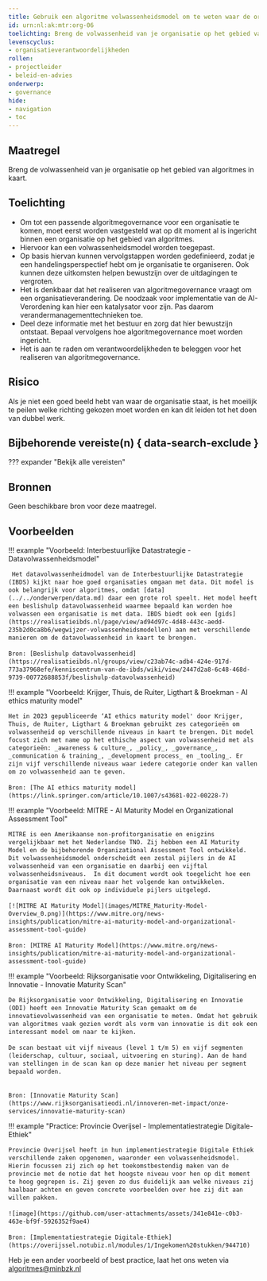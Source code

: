 ```yaml
---
title: Gebruik een algoritme volwassenheidsmodel om te weten waar de organisatie staat
id: urn:nl:ak:mtr:org-06
toelichting: Breng de volwassenheid van je organisatie op het gebied van algoritmes in kaart.
levenscyclus:
- organisatieverantwoordelijkheden
rollen:
- projectleider
- beleid-en-advies
onderwerp:
- governance
hide:
- navigation
- toc
---
```


<!-- tags -->

## Maatregel

Breng de volwassenheid van je organisatie op het gebied van algoritmes in kaart.

## Toelichting

-   Om tot een passende algoritmegovernance voor een organisatie te komen, moet eerst worden vastgesteld wat op dit moment al is ingericht binnen een organisatie op het gebied van algoritmes.
-   Hiervoor kan een volwassenheidsmodel worden toegepast.
-   Op basis hiervan kunnen vervolgstappen worden gedefinieerd, zodat je een handelingsperspectief hebt om je organisatie te organiseren. Ook kunnen deze uitkomsten helpen bewustzijn over de uitdagingen te vergroten.
-   Het is denkbaar dat het realiseren van algoritmegovernance vraagt om een organisatieverandering. De noodzaak voor implementatie van de AI-Verordening kan hier een katalysator voor zijn. Pas daarom verandermanagementtechnieken toe.
-   Deel deze informatie met het bestuur en zorg dat hier bewustzijn ontstaat. Bepaal vervolgens hoe algoritmegovernance moet worden ingericht.
-   Het is aan te raden om verantwoordelijkheden te beleggen voor het realiseren van algoritmegovernance.


## Risico
Als je niet een goed beeld hebt van waar de organisatie staat, is het moeilijk te peilen welke richting gekozen moet worden en kan dit leiden tot het doen van dubbel werk.

## Bijbehorende vereiste(n) { data-search-exclude }

<!-- Hier volgt een lijst met vereisten op basis van de in de metadata ingevulde vereiste -->

<!-- Let op! onderstaande regel met 'list_vereisten_on_maatregelen_page' niet weghalen! Deze maakt automatisch een lijst van bijbehorende verseisten op basis van de metadata  -->
??? expander "Bekijk alle vereisten"
    <!-- list_vereisten_on_maatregelen_page -->

## Bronnen
Geen beschikbare bron voor deze maatregel.

## Voorbeelden


!!! example "Voorbeeld: Interbestuurlijke Datastrategie - Datavolwassenheidsmodel"

	 Het datavolwassenheidmodel van de Interbestuurlijke Datastrategie (IBDS) kijkt naar hoe goed organisaties omgaan met data. Dit model is ook belangrijk voor algoritmes, omdat [data](../../onderwerpen/data.md) daar een grote rol speelt. Het model heeft een beslishulp datavolwassenheid waarmee bepaald kan worden hoe volwassen een organisatie is met data. IBDS biedt ook een [gids](https://realisatieibds.nl/page/view/ad94d97c-4d48-443c-aedd-235b2d0ca8b6/wegwijzer-volwassenheidsmodellen) aan met verschillende manieren om de datavolwassenheid in kaart te brengen.

	Bron: [Beslishulp datavolwassenheid](https://realisatieibds.nl/groups/view/c23ab74c-adb4-424e-917d-773a37968efe/kenniscentrum-van-de-ibds/wiki/view/2447d2a8-6c48-468d-9739-00772688853f/beslishulp-datavolwassenheid)




!!! example "Voorbeeld: Krijger, Thuis, de Ruiter, Ligthart & Broekman - AI ethics maturity model"

	Het in 2023 gepubliceerde ‘AI ethics maturity model' door Krijger, Thuis, de Ruiter, Ligthart & Broekman gebruikt zes categorieën om volwassenheid op verschillende niveaus in kaart te brengen. Dit model focust zich met name op het ethische aspect van volwassenheid met als categorieën: _awareness & culture_, _policy_, _governance_, _communication & training_, _development process_ en _tooling_. Er zijn vijf verschillende niveaus waar iedere categorie onder kan vallen om zo volwassenheid aan te geven.

	Bron: [The AI ethics maturity model](https://link.springer.com/article/10.1007/s43681-022-00228-7)



!!! example "Voorbeeld: MITRE - AI Maturity Model en Organizational Assessment Tool"

	MITRE is een Amerikaanse non-profitorganisatie en enigzins vergelijkbaar met het Nederlandse TNO. Zij hebben een AI Maturity Model en de bijbehorende Organizational Assessment Tool ontwikkeld. Dit volwassenheidsmodel onderscheidt een zestal pijlers in de AI volwassenheid van een organisatie en daarbij een vijftal volwassenheidsniveaus.  In dit document wordt ook toegelicht hoe een organisatie van een niveau naar het volgende kan ontwikkelen. Daarnaast wordt dit ook op individuele pijlers uitgelegd.

	[![MITRE AI Maturity Model](images/MITRE_Maturity-Model-Overview_0.png)](https://www.mitre.org/news-insights/publication/mitre-ai-maturity-model-and-organizational-assessment-tool-guide)

	Bron: [MITRE AI Maturity Model](https://www.mitre.org/news-insights/publication/mitre-ai-maturity-model-and-organizational-assessment-tool-guide)



!!! example "Voorbeeld: Rijksorganisatie voor Ontwikkeling, Digitalisering en Innovatie - Innovatie Maturity Scan"

	De Rijksorganisatie voor Ontwikkeling, Digitalisering en Innovatie (ODI) heeft een Innovatie Maturity Scan gemaakt om de innovatievolwassenheid van een organisatie te meten. Omdat het gebruik van algoritmes vaak gezien wordt als vorm van innovatie is dit ook een interessant model om naar te kijken.

	De scan bestaat uit vijf niveaus (level 1 t/m 5) en vijf segmenten (leiderschap, cultuur, sociaal, uitvoering en sturing). Aan de hand van stellingen in de scan kan op deze manier het niveau per segment bepaald worden.


	Bron: [Innovatie Maturity Scan](https://www.rijksorganisatieodi.nl/innoveren-met-impact/onze-services/innovatie-maturity-scan)



!!! example "Practice: Provincie Overijsel - Implementatiestrategie Digitale-Ethiek"

	Provincie Overijsel heeft in hun implementiestrategie Digitale Ethiek verschillende zaken opgenomen, waaronder een volwassenheidsmodel. Hierin focussen zij zich op het toekomstbestendig maken van de provincie met de notie dat het hoogste niveau voor hen op dit moment te hoog gegrepen is. Zij geven zo dus duidelijk aan welke niveaus zij haalbaar achten en geven concrete voorbeelden over hoe zij dit aan willen pakken.

	![image](https://github.com/user-attachments/assets/341e841e-c0b3-463e-bf9f-5926352f9ae4)

	Bron: [Implementatiestrategie Digitale-Ethiek](https://overijssel.notubiz.nl/modules/1/Ingekomen%20stukken/944710)

Heb je een ander voorbeeld of best practice, laat het ons weten via [algoritmes@minbzk.nl](mailto:algoritmes@minbzk.nl)
